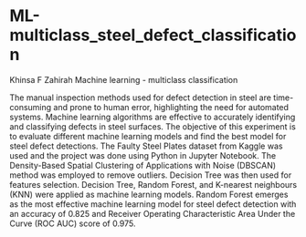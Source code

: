 # ML-multiclass_steel_defect_classification

Khinsa F Zahirah
Machine learning - multiclass classification

The manual inspection methods used for defect detection in steel are time-consuming and prone to human error, highlighting the need for automated systems. Machine learning algorithms are effective to accurately identifying and classifying defects in steel surfaces. 
The objective of this experiment is to evaluate different machine learning models and find the best model for steel defect detections. 
The Faulty Steel Plates dataset from Kaggle was used and the project was done using Python in Jupyter Notebook. 
The Density-Based Spatial Clustering of Applications with Noise (DBSCAN) method was employed to remove outliers. Decision Tree was then used for features selection. 
Decision Tree, Random Forest, and K-nearest neighbours (KNN) were applied as machine learning models.
Random Forest emerges as the most effective machine learning model for steel defect detection with an accuracy of 0.825 and Receiver Operating Characteristic Area Under the Curve (ROC AUC) score of 0.975.
